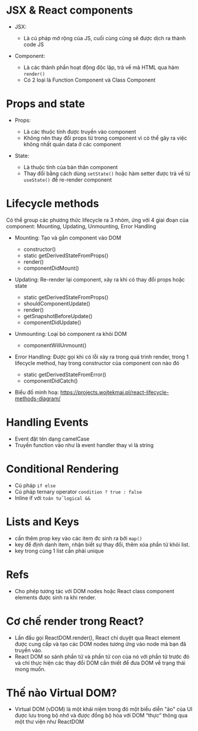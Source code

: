 # JSX & React components
* JSX:
  - Là cú pháp mở rộng của JS, cuối cùng cũng sẽ được dịch ra thành code JS

* Component:
  - Là các thành phần hoạt động độc lập, trả về mã HTML qua hàm `render()`
  - Có 2 loại là Function Component và Class Component

# Props and state
* Props:
  - Là các thuộc tính được truyền vào component
  - Không nên thay đổi props từ trong component vì có thể gây ra việc không nhất quán data ở các component

* State:
  - Là thuộc tính của bản thân component
  - Thay đổi bằng cách dùng `setState()` hoặc hàm setter được trả về từ `useState()` để re-render component

# Lifecycle methods
Có thể group các phương thức lifecycle ra 3 nhóm, ứng với 4 giai đoạn của component: Mounting, Updating, Unmounting, Error Handling

* Mounting: Tạo và gắn component vào DOM
  - constructor()
  - static getDerivedStateFromProps()
  - render()
  - componentDidMount()

* Updating: Re-render lại component, xảy ra khi có thay đổi props hoặc state
  - static getDerivedStateFromProps()
  - shouldComponentUpdate()
  - render()
  - getSnapshotBeforeUpdate()
  - componentDidUpdate()

* Unmounting: Loại bỏ component ra khỏi DOM
  - componentWillUnmount()

* Error Handling: Được gọi khi có lỗi xảy ra trong quá trình render, trong 1 lifecycle method, hay trong constructor của component con nào đó
  - static getDerivedStateFromError()
  - componentDidCatch()

* Biểu đồ minh hoạ: https://projects.wojtekmaj.pl/react-lifecycle-methods-diagram/

# Handling Events
- Event đặt tên dạng camelCase
- Truyền function vào như là event handler thay vì là string

# Conditional Rendering
- Cú pháp `if else`
- Cú pháp ternary operator `condition ? true : false`
- Inline if với `toán tử logical &&`

# Lists and Keys
- cần thêm prop key vào các item đc sinh ra bởi `map()`
- key để định danh item, nhận biết sự thay đổi, thêm xóa phần tử khỏi list.
- key trong cùng 1 list cần phải unique

# Refs
- Cho phép tương tác với DOM nodes hoặc React class component elements được sinh ra khi render.

# Cơ chế render trong React?
- Lần đầu gọi ReactDOM.render(), React chỉ duyệt qua React element được cung cấp và tạo các DOM nodes tương ứng vào node mà bạn đã truyền vào.
- React DOM so sánh phần tử và phần tử con của nó với phần tử trước đó và chỉ thực hiện các thay đổi DOM cần thiết để đưa DOM về trạng thái mong muốn.

# Thế nào Virtual DOM?
- Virtual DOM (vDOM) là một khái niệm trong đó một biểu diễn "ảo" của UI được lưu trong bộ nhớ và được đồng bộ hóa với DOM “thực” thông qua một thư viện như ReactDOM
